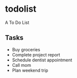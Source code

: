 # todolist
A To Do List
## Tasks

- Buy groceries
- Complete project report
- Schedule dentist appointment
- Call mom
- Plan weekend trip